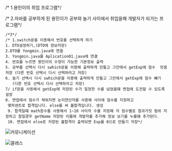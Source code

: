 /* 1.용민이의 취업 프로그램*/

/* 2.자바를 공부하게 된 용민이가 공부와 놀기 사이에서 취업을해 개발자가 되가는 프로그램*/

    /*3*/
    /* 1.switch문을 이용해서 번호를 선택하게 하기
    1. DTO설정하기,(DTO에 정보저장)
    2.DTO를 Yongmin.java에 연결
    3. Yongmin.java를 Aplication01.java에 연결
    4. 번호를 누르면 용민이의 수정이 가능한 기본정보 출력
    5. 공부를 선택시 다시 swhich문을 이용해 출력하게 만들고 그안에서 getExp에 점수  덧셈저장 (다른 번호 선택시 다시 선택하라고 저장)
    6. 놀기 선택시 다시 swhich문을 이용해 출력하게 만들고 그안에서 getExp에 점수 뺴기
       (다른 번호 선택시 다시 선택하라고 저장)
    7/ if문을 사용해서 getExp에 저장된 수가 일정한 수를 넘었을떄 면접에 도전할 수 있도록 설정
    8. 면접에서 점수가 채워지면 논리연산자를 사용해 사이에 점수를 지정하고 
     몇퍼센트로 합격입니다. else를 써 불합격입니다. 생성
     9. 합격일떄 math함수를 사용해서 1~10 사이의 수를 지정해 각 점수별로 참과거짓 범위 지정하고 참일경우 getName 저장된 이름에 개발자를 추가해 정보 보기를 누를떄 추가된다.
     10. 면접에서 else로 저장된 불합격이 출력되면 Exp를 0으로 만들기 저장*/


![커뮤니케이션](https://user-images.githubusercontent.com/122598462/213669649-fbf8dda1-6790-4a6c-966e-fbef3ef9c94d.PNG)

  ![클래스](https://user-images.githubusercontent.com/122598462/213668772-74b5401d-1a51-4e64-81e2-949dfab6073e.PNG)
